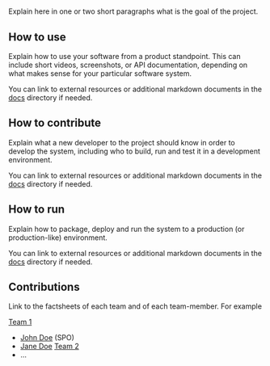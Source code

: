# <project name>

Explain here in one or two short paragraphs what is the goal of the project.


## How to use

Explain how to use your software from a product standpoint. This can include short videos, screenshots, or API documentation, depending on what makes sense for your particular software system.

You can link to external resources or additional markdown documents in the [docs](docs/) directory if needed.


## How to contribute

Explain what a new developer to the project should know in order to develop the system, including who to build, run and test it in a development environment. 

You can link to external resources or additional markdown documents in the [docs](docs/) directory if needed.


## How to run

Explain how to package, deploy and run the system to a production (or production-like) environment. 

You can link to external resources or additional markdown documents in the [docs](docs/) directory if needed.


## Contributions

Link to the factsheets of each team and of each team-member. For example

[Team 1](factsheets/team1.md)
 * [John Doe](factsheets/john_doe.md) (SPO)
 * [Jane Doe](factsheets/jane_doe.md)
[Team 2](factsheets/team2.md)
 * ...


